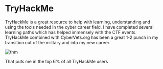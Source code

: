 # TryHackMe

TryHackMe is a great resource to help with learning, understanding and using the tools needed in the cyber career field. I have completed several learning paths which has helped immensely with the CTF events. TryHackMe combined with CyberVets.org has been a great 1-2 punch in my transition out of the military and into my new career.

![thm](https://tryhackme-badges.s3.amazonaws.com/MDaleyJr.png)

That puts me in the top 6% of all TryHackMe users
